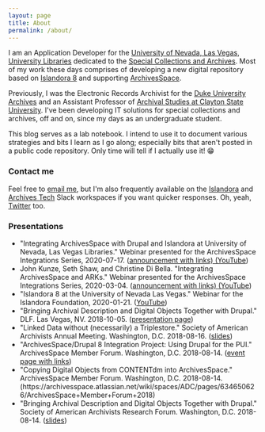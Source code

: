```yaml
---
layout: page
title: About
permalink: /about/
---
```


I am an Application Developer for the [University of Nevada, Las Vegas](https://www.unlv.edu/), [University Libraries](https://www.library.unlv.edu/) dedicated to the [Special Collections and Archives](https://www.library.unlv.edu/speccol/). Most of my work these days comprises of developing a new digital repository based on [Islandora 8](https://islandora.ca/content/islandora-8-fact-sheet) and supporting [ArchivesSpace](https://archivesspace.org/). 

 Previously, I was the Electronic Records Archivist for the [Duke University Archives](https://library.duke.edu/rubenstein/uarchives) and an Assistant Professor of [Archival Studies at Clayton State University](https://www.clayton.edu/mas/). I've been developing IT solutions for special collections and archives, off and on, since my days as an undergraduate student.

This blog serves as a lab notebook. I intend to use it to document various strategies and bits I learn as I go along; especially bits that aren't posted in a public code repository. Only time will tell if I actually use it! 😁

### Contact me

Feel free to [email me](mailto:seth.shaw@unlv.edu), but I'm also frequently available on the [Islandora](islandora.slack.com) and [Archives Tech](shoes-untied.slack.com) Slack workspaces if you want quicker responses. Oh, yeah, [Twitter](https://twitter.com/seth_e_shaw) too.

### Presentations

<ul>
  <li>"Integrating ArchivesSpace with Drupal and Islandora at University of Nevada, Las Vegas Libraries." Webinar presented for the ArchivesSpace Integrations Series, 2020-07-17. (<a href="https://archivesspace.org/archives/6398">announcement with links) (<a href="https://youtu.be/qic3SvcbAuc">YouTube</a>)</li>
  <li>John Kunze, Seth Shaw, and Christine Di Bella. "Integrating ArchivesSpace and ARKs." Webinar presented for the ArchivesSpace Integrations Series, 2020-03-04. (<a href="https://archivesspace.org/archives/5930">announcement with links) (<a href="https://youtu.be/Rt_tZHb1kiA?t=831">YouTube</a>)</li>
  <li>"Islandora 8 at the University of Nevada Las Vegas." Webinar for the Islandora Foundation, 2020-01-21. (<a href="https://youtu.be/_8egyF-0rjk">YouTube</a>)</li>
  <!-- Add IslandoraCon Slides. -->
  <li>"Bringing Archival Description and Digital Objects Together with Drupal." DLF. Las Vegas, NV. 2018-10-05. (<a href="https://osf.io/8suze/">presentation page</a>)</li>
  <li>"Linked Data without (necessarily) a Triplestore." Society of American Archivists Annual Meeting. Washington, D.C. 2018-08-16. (<a href="https://static.sched.com/hosted_files/archives2018/92/session303-Shaw.pdf">slides</a>)</li>
  <li>"ArchivesSpace/Drupal 8 Integration Project: Using Drupal for the PUI." ArchivesSpace Member Forum. Washington, D.C. 2018-08-14. (<a href="https://archivesspace.atlassian.net/wiki/spaces/ADC/pages/634650626/ArchivesSpace+Member+Forum+2018">event page with links</a>)</li>
  <li>"Copying Digital Objects from CONTENTdm into ArchivesSpace." ArchivesSpace Member Forum. Washington, D.C. 2018-08-14. (https://archivesspace.atlassian.net/wiki/spaces/ADC/pages/634650626/ArchivesSpace+Member+Forum+2018)</li>
  <li>"Bringing Archival Description and Digital Objects Together with Drupal." Society of American Archivists Research Forum. Washington, D.C. 2018-08-14. (<a href="https://www2.archivists.org/sites/all/files/801_Shaw.pdf">slides</a>)</li>
</ul>